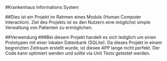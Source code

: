#Krankenhaus Informations System

##Dies ist ein Projekt im Rahmen eines Moduls (Human Computer Interaction). Ziel des Projekts ist es den Nutzern eine möglichst simple Verwaltung von Patienten zu ermöglichen. 

##Verwendung
###Bei diesem Projekt handelt es sich lediglich um einen Prototypen mit einer lokalen Datenbank (SQLite). Da dieses Projekt in einem begrenzten Zeitraum erstellt wurde, ist diesee APP lange nicht perfekt. Der Code kann optimiert werden und sollte via Unit Tests getestet werden.
